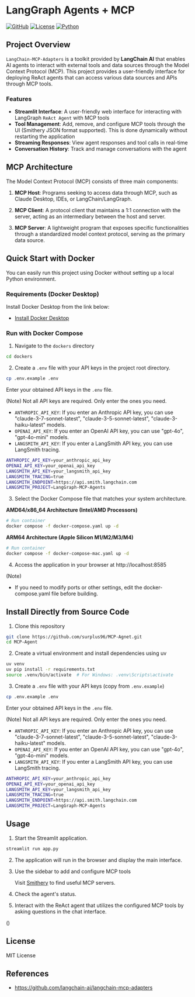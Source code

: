 # LangGraph Agents + MCP

[![GitHub](https://img.shields.io/badge/GitHub-langgraph--mcp--agents-black?logo=github)](https://github.com/teddylee777/langgraph-mcp-agents)
[![License](https://img.shields.io/badge/License-MIT-green.svg)](https://opensource.org/licenses/MIT)
[![Python](https://img.shields.io/badge/Python-≥3.12-blue?logo=python&logoColor=white)](https://www.python.org/)


## Project Overview

`LangChain-MCP-Adapters` is a toolkit provided by **LangChain AI** that enables AI agents to interact with external tools and data sources through the Model Context Protocol (MCP). This project provides a user-friendly interface for deploying ReAct agents that can access various data sources and APIs through MCP tools.

### Features

- **Streamlit Interface**: A user-friendly web interface for interacting with LangGraph `ReAct Agent` with MCP tools
- **Tool Management**: Add, remove, and configure MCP tools through the UI (Smithery JSON format supported). This is done dynamically without restarting the application
- **Streaming Responses**: View agent responses and tool calls in real-time
- **Conversation History**: Track and manage conversations with the agent

## MCP Architecture

The Model Context Protocol (MCP) consists of three main components:

1. **MCP Host**: Programs seeking to access data through MCP, such as Claude Desktop, IDEs, or LangChain/LangGraph.

2. **MCP Client**: A protocol client that maintains a 1:1 connection with the server, acting as an intermediary between the host and server.

3. **MCP Server**: A lightweight program that exposes specific functionalities through a standardized model context protocol, serving as the primary data source.

## Quick Start with Docker

You can easily run this project using Docker without setting up a local Python environment.

### Requirements (Docker Desktop)

Install Docker Desktop from the link below:

- [Install Docker Desktop](https://www.docker.com/products/docker-desktop/)

### Run with Docker Compose

1. Navigate to the `dockers` directory

```bash
cd dockers
```

2. Create a `.env` file with your API keys in the project root directory.

```bash
cp .env.example .env
```

Enter your obtained API keys in the `.env` file.

(Note) Not all API keys are required. Only enter the ones you need.
- `ANTHROPIC_API_KEY`: If you enter an Anthropic API key, you can use "claude-3-7-sonnet-latest", "claude-3-5-sonnet-latest", "claude-3-haiku-latest" models.
- `OPENAI_API_KEY`: If you enter an OpenAI API key, you can use "gpt-4o", "gpt-4o-mini" models.
- `LANGSMITH_API_KEY`: If you enter a LangSmith API key, you can use LangSmith tracing.

```bash
ANTHROPIC_API_KEY=your_anthropic_api_key
OPENAI_API_KEY=your_openai_api_key
LANGSMITH_API_KEY=your_langsmith_api_key
LANGSMITH_TRACING=true
LANGSMITH_ENDPOINT=https://api.smith.langchain.com
LANGSMITH_PROJECT=LangGraph-MCP-Agents
```


3. Select the Docker Compose file that matches your system architecture.

**AMD64/x86_64 Architecture (Intel/AMD Processors)**

```bash
# Run container
docker compose -f docker-compose.yaml up -d
```

**ARM64 Architecture (Apple Silicon M1/M2/M3/M4)**

```bash
# Run container
docker compose -f docker-compose-mac.yaml up -d
```

4. Access the application in your browser at http://localhost:8585

(Note)
- If you need to modify ports or other settings, edit the docker-compose.yaml file before building.

## Install Directly from Source Code

1. Clone this repository

```bash
git clone https://github.com/surplus96/MCP-Agnet.git
cd MCP-Agent
```

2. Create a virtual environment and install dependencies using uv

```bash
uv venv
uv pip install -r requirements.txt
source .venv/bin/activate  # For Windows: .venv\Scripts\activate
```

3. Create a `.env` file with your API keys (copy from `.env.example`)

```bash
cp .env.example .env
```

Enter your obtained API keys in the `.env` file.

(Note) Not all API keys are required. Only enter the ones you need.
- `ANTHROPIC_API_KEY`: If you enter an Anthropic API key, you can use "claude-3-7-sonnet-latest", "claude-3-5-sonnet-latest", "claude-3-haiku-latest" models.
- `OPENAI_API_KEY`: If you enter an OpenAI API key, you can use "gpt-4o", "gpt-4o-mini" models.
- `LANGSMITH_API_KEY`: If you enter a LangSmith API key, you can use LangSmith tracing.
```bash
ANTHROPIC_API_KEY=your_anthropic_api_key
OPENAI_API_KEY=your_openai_api_key
LANGSMITH_API_KEY=your_langsmith_api_key
LANGSMITH_TRACING=true
LANGSMITH_ENDPOINT=https://api.smith.langchain.com
LANGSMITH_PROJECT=LangGraph-MCP-Agents
```

## Usage

1. Start the Streamlit application.

```bash
streamlit run app.py
```

2. The application will run in the browser and display the main interface.

3. Use the sidebar to add and configure MCP tools

    Visit [Smithery](https://smithery.ai/) to find useful MCP servers.

4. Check the agent's status.


5. Interact with the ReAct agent that utilizes the configured MCP tools by asking questions in the chat interface.

()



## License

MIT License 

## References

- https://github.com/langchain-ai/langchain-mcp-adapters